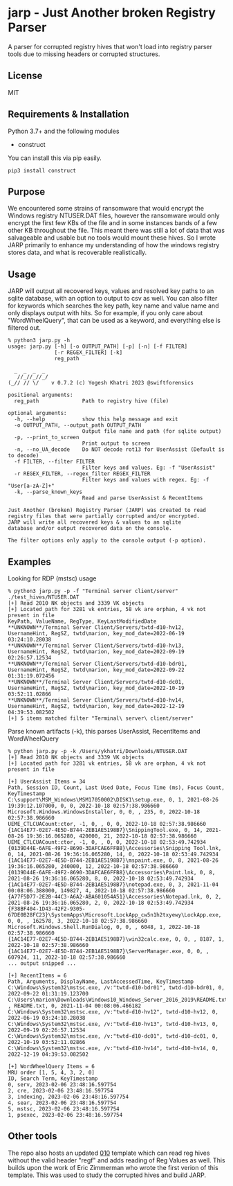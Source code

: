 # jarp - Just Another broken Registry Parser

A parser for corrupted registry hives that won't load into registry parser tools due to missing headers or corrupted structures.

## License
MIT

## Requirements & Installation
Python 3.7+ and the following modules
- construct

You can install this via pip easily.
```
pip3 install construct
```

## Purpose
We encountered some strains of ransomware that would encrypt the Windows 
registry NTUSER.DAT files, however the ransomware would only encrypt the 
first few KBs of the file and in some instances bands of a few other KB 
throughout the file. This meant there was still a lot of data that was
salvageable and usable but no tools would mount these hives. So I wrote
JARP primarily to enhance my understanding of how the windows registry
stores data, and what is recoverable realistically.

## Usage
JARP will output all recovered keys, values and resolved key paths to an
sqlite database, with an option to output to csv as well. You can also 
filter for keywords which searches the key path, key name and value name
and only displays output with hits. So for example, if you only care about 
"WordWheelQuery", that can be used as a keyword, and everything else is 
filtered out.

```
% python3 jarp.py -h
usage: jarp.py [-h] [-o OUTPUT_PATH] [-p] [-n] [-f FILTER]
               [-r REGEX_FILTER] [-k]
               reg_path

  _  _  _  _ 
   //_//_//_/
(_// // \/    v 0.7.2 (c) Yogesh Khatri 2023 @swiftforensics

positional arguments:
  reg_path              Path to registry hive (file)

optional arguments:
  -h, --help            show this help message and exit
  -o OUTPUT_PATH, --output_path OUTPUT_PATH
                        Output file name and path (for sqlite output)
  -p, --print_to_screen
                        Print output to screen
  -n, --no_UA_decode    Do NOT decode rot13 for UserAssist (Default is to decode)
  -f FILTER, --filter FILTER
                        Filter keys and values. Eg: -f "UserAssist"
  -r REGEX_FILTER, --regex_filter REGEX_FILTER
                        Filter keys and values with regex. Eg: -f "User[a-zA-Z]+"
  -k, --parse_known_keys
                        Read and parse UserAssist & RecentItems

Just Another (broken) Registry Parser (JARP) was created to read 
registry files that were partially corrupted and/or encrypted. 
JARP will write all recovered keys & values to an sqlite
database and/or output recovered data on the console.

The filter options only apply to the console output (-p option).
```

## Examples
Looking for RDP (mstsc) usage
```
% python3 jarp.py -p -f "Terminal server client/server" ./test_hives/NTUSER.DAT
[+] Read 2010 NK objects and 3339 VK objects
[+] Located path for 3281 vk entries, 58 vk are orphan, 4 vk not present in file
KeyPath, ValueName, RegType, KeyLastModifiedDate
**UNKNOWN**/Terminal Server Client/Servers/twtd-d10-hv12, UsernameHint, RegSZ, twtd\marion, key_mod_date=2022-06-19 03:24:10.28038
**UNKNOWN**/Terminal Server Client/Servers/twtd-d10-hv13, UsernameHint, RegSZ, twtd\marion, key_mod_date=2022-09-19 02:26:57.12534
**UNKNOWN**/Terminal Server Client/Servers/twtd-d10-bdr01, UsernameHint, RegSZ, twtd\marion, key_mod_date=2022-09-22 01:31:19.072456
**UNKNOWN**/Terminal Server Client/Servers/twtd-d10-dc01, UsernameHint, RegSZ, twtd\marion, key_mod_date=2022-10-19 03:52:11.02866
**UNKNOWN**/Terminal Server Client/Servers/twtd-d10-hv14, UsernameHint, RegSZ, twtd\marion, key_mod_date=2022-12-19 04:39:53.082502
[+] 5 items matched filter "Terminal\ server\ client/server" 
```
Parse known artifacts (-k), this parses UserAssist, RecentItems and WordWheelQuery
```
% python jarp.py -p -k /Users/ykhatri/Downloads/NTUSER.DAT
[+] Read 2010 NK objects and 3339 VK objects
[+] Located path for 3281 vk entries, 58 vk are orphan, 4 vk not present in file

[+] UserAssist Items = 34
Path, Session ID, Count, Last Used Date, Focus Time (ms), Focus Count, KeyTimestamp
C:\support\MSM_Windows\MSM17050002\DISK1\setup.exe, 0, 1, 2021-08-26 19:39:12.107000, 0, 0, 2022-10-18 02:57:38.986660
Microsoft.Windows.WindowsInstaller, 0, 0, , 235, 0, 2022-10-18 02:57:38.986660
UEME_CTLCUACount:ctor, -1, 0, , 0, 0, 2022-10-18 02:57:38.986660
{1AC14E77-02E7-4E5D-B744-2EB1AE5198B7}\SnippingTool.exe, 0, 14, 2021-08-26 19:36:16.065280, 420000, 21, 2022-10-18 02:57:38.986660
UEME_CTLCUACount:ctor, -1, 0, , 0, 0, 2022-10-18 02:53:49.742934
{0139D44E-6AFE-49F2-8690-3DAFCAE6FFB8}\Accessories\Snipping Tool.lnk, 0, 14, 2021-08-26 19:36:16.065280, 14, 0, 2022-10-18 02:53:49.742934
{1AC14E77-02E7-4E5D-B744-2EB1AE5198B7}\mspaint.exe, 0, 8, 2021-08-26 19:36:16.065280, 240000, 12, 2022-10-18 02:57:38.986660
{0139D44E-6AFE-49F2-8690-3DAFCAE6FFB8}\Accessories\Paint.lnk, 0, 8, 2021-08-26 19:36:16.065280, 8, 0, 2022-10-18 02:53:49.742934
{1AC14E77-02E7-4E5D-B744-2EB1AE5198B7}\notepad.exe, 0, 3, 2021-11-04 00:08:06.388000, 149827, 4, 2022-10-18 02:57:38.986660
{A77F5D77-2E2B-44C3-A6A2-ABA601054A51}\Accessories\Notepad.lnk, 0, 2, 2021-08-26 19:36:16.065280, 2, 0, 2022-10-18 02:53:49.742934
{F38BF404-1D43-42F2-9305-67DE0B28FC23}\SystemApps\Microsoft.LockApp_cw5n1h2txyewy\LockApp.exe, 0, 0, , 162578, 3, 2022-10-18 02:57:38.986660
Microsoft.Windows.Shell.RunDialog, 0, 0, , 6048, 1, 2022-10-18 02:57:38.986660
{1AC14E77-02E7-4E5D-B744-2EB1AE5198B7}\win32calc.exe, 0, 0, , 8187, 1, 2022-10-18 02:57:38.986660
{1AC14E77-02E7-4E5D-B744-2EB1AE5198B7}\ServerManager.exe, 0, 0, , 607924, 11, 2022-10-18 02:57:38.986660
... output snipped ...

[+] RecentItems = 6
Path, Arguments, DisplayName, LastAccessedTime, KeyTimestamp
C:\Windows\System32\mstsc.exe, /v:"twtd-d10-bdr01", twtd-d10-bdr01, 0, 2022-09-22 01:31:19.123700
C:\Users\marion\Downloads\Windows10_Windows_Server_2016_2019\README.txt, , README.txt, 0, 2021-11-04 00:08:06.466182
C:\Windows\System32\mstsc.exe, /v:"twtd-d10-hv12", twtd-d10-hv12, 0, 2022-06-19 03:24:10.28038
C:\Windows\System32\mstsc.exe, /v:"twtd-d10-hv13", twtd-d10-hv13, 0, 2022-09-19 02:26:57.12534
C:\Windows\System32\mstsc.exe, /v:"twtd-d10-dc01", twtd-d10-dc01, 0, 2022-10-19 03:52:11.02866
C:\Windows\System32\mstsc.exe, /v:"twtd-d10-hv14", twtd-d10-hv14, 0, 2022-12-19 04:39:53.082502

[+] WordWheelQuery Items = 6
MRU order [1, 5, 4, 3, 2, 0]
ID, Search Term, KeyTimestamp
0, serv, 2023-02-06 23:48:16.597754
2, cre, 2023-02-06 23:48:16.597754
3, indexing, 2023-02-06 23:48:16.597754
4, sear, 2023-02-06 23:48:16.597754
5, mstsc, 2023-02-06 23:48:16.597754
1, psexec, 2023-02-06 23:48:16.597754
```

## Other tools
The repo also hosts an updated [010](https://www.sweetscape.com/010editor/) 
template which can read reg hives without the valid header "regf" and adds 
reading of Reg Values as well. This builds upon the work of Eric Zimmerman who wrote the 
first verion of this template. This was used to study the corrupted hives and 
build JARP.
